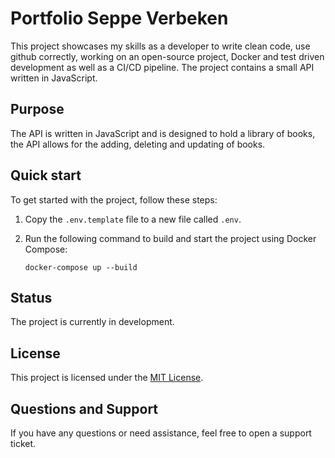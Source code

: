 # Portfolio Seppe Verbeken

This project showcases my skills as a developer to write clean code, use github correctly, working on an open-source project, Docker and test driven development as well as a CI/CD pipeline.
The project contains a small API written in JavaScript.
 

## Purpose

The API is written in JavaScript and is designed to hold a library of books, the API allows for the adding, deleting and updating of books.

## Quick start

To get started with the project, follow these steps:

1. Copy the `.env.template` file to a new file called `.env`.

2. Run the following command to build and start the project using Docker Compose:
    ```
    docker-compose up --build
    ```

## Status

The project is currently in development.

## License

This project is licensed under the [MIT License](LICENSE).

## Questions and Support

If you have any questions or need assistance, feel free to open a support ticket.

